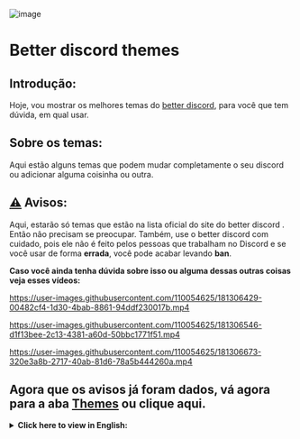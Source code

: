 ![image](https://user-images.githubusercontent.com/110054625/181306311-598d6e0f-99d9-4901-83a2-4e7500bebd03.png)


# Better discord themes

## Introdução:

Hoje, vou mostrar os melhores temas do [better discord](https://betterdiscord.app/), para você que tem dúvida, em qual usar.

## Sobre os temas:

 Aqui estão alguns temas que podem mudar completamente o seu discord ou adicionar alguma coisinha ou outra.

## [⚠️](https://emojipedia.org/warning/) Avisos:

Aqui, estarão só temas que estão na lista oficial do site do better discord . Então não precisam se preocupar. Também, use o better discord com cuidado, pois ele não é feito pelos pessoas que trabalham no Discord e se você usar de forma **errada**, você pode acabar levando **ban**. 

**Caso você ainda tenha dúvida sobre isso ou alguma dessas outras coisas veja esses vídeos:**

https://user-images.githubusercontent.com/110054625/181306429-00482cf4-1d30-4bab-8861-94ddf230017b.mp4

https://user-images.githubusercontent.com/110054625/181306546-d1f13bee-2c13-4381-a60d-50bbc1771f51.mp4

https://user-images.githubusercontent.com/110054625/181306673-320e3a8b-2717-40ab-81d6-78a5b444260a.mp4


## Agora que os avisos já foram dados, vá agora para a aba  [Themes](https://github.com/TlkW/Better_discord_themes/tree/main/Themes) ou clique aqui.

<details>
  <summary><b>Click here to view in English:</b></summary>
  <br/>

## Introducion:

Today, I'm going to show you the best discord themes, for you who have doubts, which one to use.

## About the themes:

Here are some themes that can completely change your discord or add a little thing or two.

## **[⚠️](https://emojipedia.org/warning/)** Warnings:

Here, there will only be themes that are on the official list of the [betterdiscord] site ([https://betterdiscord.app/](https://betterdiscord.app/)) . So you don't have to worry. Also, better use discord with care as it is not made by the people who work at Discord and if you use it the wrong way you could end up getting **banned**.

**If you still have questions about this or any of these other things, check out these videos:**

https://user-images.githubusercontent.com/110054625/181307215-530fb9ea-fb32-4fa4-9545-3fbe5cc5356e.mp4

https://user-images.githubusercontent.com/110054625/181307253-2081181c-8ffb-423d-9cfc-ccc580b41d91.mp4

https://user-images.githubusercontent.com/110054625/181307278-8d7afe5f-95eb-41a1-9a1e-93a7df54aa09.mp4


## **Now that the warnings have been given, go now to the  [Themes tab](https://github.com/TlkW/Better_discord_themes/tree/main/Themes) Or click here tab.**
